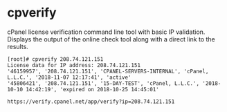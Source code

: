 # cpverify
cPanel license verification command line tool with basic IP validation.
Displays the output of the online check tool along with a direct link to the results.


```
[root]# cpverify 208.74.121.151
License data for IP address: 208.74.121.151
'46159957', '208.74.121.151', 'CPANEL-SERVERS-INTERNAL', 'cPanel, L.L.C.', '2018-11-07 12:17:41', 'active'
'45806421', '208.74.121.151', '15-DAY-TEST', 'cPanel, L.L.C.', '2018-10-10 14:42:19', 'expired on 2018-10-25 14:45:01'

https://verify.cpanel.net/app/verify?ip=208.74.121.151
```
